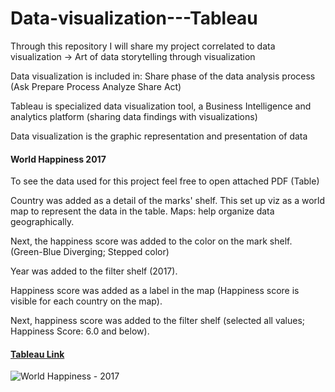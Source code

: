 # Data-visualization---Tableau
Through this repository I will share my project correlated to data visualization -> Art of data storytelling through visualization   

Data visualization is included in: Share phase of the data analysis process (Ask Prepare Process Analyze Share Act)    

Tableau is specialized data visualization tool, a Business Intelligence and analytics platform (sharing data findings with visualizations)    

Data visualization is the graphic representation and presentation of data 



#### World Happiness 2017
To see the data used for this project feel free to open attached PDF (Table)    

Country was added as a detail of the marks' shelf. This set up viz as a world map to represent the data in the table. Maps: help organize data geographically.   

Next, the happiness score was added to the color on the mark shelf. (Green-Blue Diverging; Stepped color)   

Year was added to the filter shelf (2017).   

Happiness score was added as a label in the map (Happiness score is visible for each country on the map).   

Next, happiness score was added to the filter shelf (selected all values; Happiness Score: 6.0 and below).   

#### [Tableau Link](https://public.tableau.com/shared/BBK5NSBKW?:display_count=n&:origin=viz_share_link)

![World Happiness - 2017](https://drive.google.com/file/d/16NgxjDCFEaIvtwcw5MRRChKs2-JvYxkk/view?usp=sharing)





